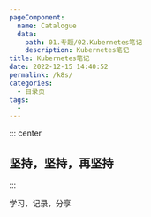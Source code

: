 ```yaml
---
pageComponent:
  name: Catalogue
  data:
    path: 01.专题/02.Kubernetes笔记
    description: Kubernetes笔记
title: Kubernetes笔记
date: 2022-12-15 14:40:52
permalink: /k8s/
categories:
  - 目录页
tags:
  - 
---
```


::: center

## 坚持，坚持，再坚持

:::

学习，记录，分享

